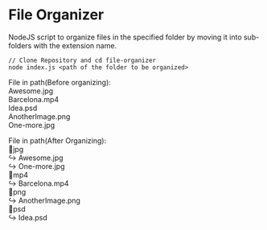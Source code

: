 # File Organizer

NodeJS script to organize files in the specified folder by moving it into sub-folders with the extension name.

```
// Clone Repository and cd file-organizer
node index.js <path of the folder to be organized>
```

File in path(Before organizing):<br />
Awesome.jpg<br />
Barcelona.mp4<br />
Idea.psd<br />
AnotherImage.png<br />
One-more.jpg<br />

File in path(After Organizing):<br />
📁jpg<br />↪ Awesome.jpg<br />↪ One-more.jpg<br />
📁mp4<br />↪ Barcelona.mp4<br />
📁png<br />↪ AnotherImage.png<br />
📁psd<br />↪ Idea.psd
